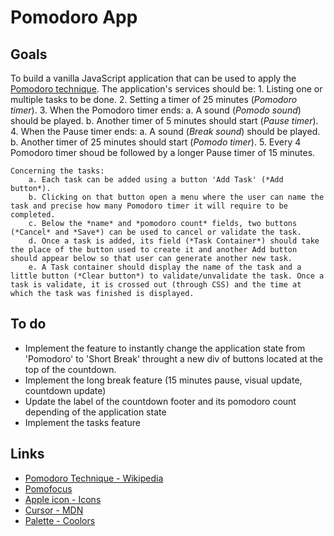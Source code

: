 # Pomodoro App

## Goals
To build a vanilla JavaScript application that can be used to apply the [Pomodoro technique](https://en.wikipedia.org/wiki/Pomodoro_Technique). The application's services should be:
    1. Listing one or multiple tasks to be done.
    2. Setting a timer of 25 minutes (*Pomodoro timer*).
    3. When the Pomodoro timer ends:
        a. A sound (*Pomodo sound*) should be played.
        b. Another timer of 5 minutes should start (*Pause timer*).
    4. When the Pause timer ends:
        a. A sound (*Break sound*) should be played.
        b. Another timer of 25 minutes should start (*Pomodo timer*).
    5. Every 4 Pomodoro timer shoud be followed by a longer Pause timer of 15 minutes.

    Concerning the tasks:
        a. Each task can be added using a button 'Add Task' (*Add button*).
        b. Clicking on that button open a menu where the user can name the task and precise how many Pomodoro timer it will require to be completed.
        c. Below the *name* and *pomodoro count* fields, two buttons (*Cancel* and *Save*) can be used to cancel or validate the task.
        d. Once a task is added, its field (*Task Container*) should take the place of the button used to create it and another Add button should appear below so that user can generate another new task.
        e. A Task container should display the name of the task and a little button (*Clear button*) to validate/unvalidate the task. Once a task is validate, it is crossed out (through CSS) and the time at which the task was finished is displayed.

## To do
- Implement the feature to instantly change the application state from 'Pomodoro' to 'Short Break' throught a new div of buttons located at the top of the countdown.
- Implement the long break feature (15 minutes pause, visual update, countdown update)
- Update the label of the countdown footer and its pomodoro count depending of the application state
- Implement the tasks feature

## Links
- [Pomodoro Technique - Wikipedia](https://en.wikipedia.org/wiki/Pomodoro_Technique)
- [Pomofocus](https://pomofocus.io/)
- [Apple icon - Icons](https://icons8.com/icons/set/apple)
- [Cursor - MDN](https://developer.mozilla.org/en-US/docs/Web/CSS/cursor)
- [Palette - Coolors](https://coolors.co/palette/f8f9fa-e9ecef-dee2e6-ced4da-adb5bd-6c757d-495057-343a40-212529)




